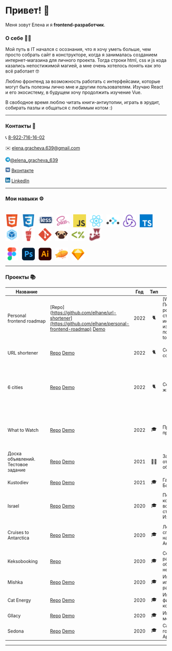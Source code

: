 <h1>Привет! 👋</h1>

Меня зовут Елена и я **frontend-разработчик**.

### О себе 👩‍💻

Мой путь в IT начался с осознания, что я хочу уметь больше, чем просто собрать сайт в конструкторе, когда я занималась созданием интернет-магазина для личного проекта. Тогда строки html, css и js кода казались непостижимой магией, а мне очень хотелось понять как это всё работает 🤓

Люблю фронтенд за возможность работать с интерфейсами, которые могут быть полезны лично мне и другим пользователям. Изучаю React и его экосистему, в будущем хочу продолжить изучение Vue.

В свободное время люблю читать книги-антиутопии, играть в эрудит, собирать пазлы и общаться с любимым котом :)

<hr />

### Контакты  💬
<p>📞 <a href='tel:89227161602'>8-922-716-16-02</a> </p>
<p>✉️ <a href='mailto:elena.gracheva.639@gmail.com'>elena.gracheva.639@gmail.com</a> </p>
<p><img src='img/icons/Telegram.svg' title='Telegram' alt='Telegram' width='15'><a href='https://t.me/elena_gracheva_639'>@elena_gracheva_639</a></p>
<p><img src='img/icons/VK.svg' title='VK' alt='VK' width='15'> <a href='https://vk.me/elhane'>Вконтакте</a></p>
<p><img src='img/icons/LinkedIn.svg' title='LinkedIn' alt='LinkedIn' width='15'> <a href='https://www.linkedin.com/in/elena-gracheva-b21917215'>LinkedIn</a></p>

<hr />

### Мои навыки ⚙️
<div>
    <br/>
    <img src='img/icons/HTML.svg' title='HTML' alt='HTML' width='40'>&nbsp;&nbsp;
    <img src='img/icons/CSS.svg' title='CSS' alt='CSS' width='40'>&nbsp;&nbsp;
    <img src='img/icons/Less.svg' title='Less' alt='Less' width='45'>&nbsp;&nbsp;
    <img src='img/icons/SASS.svg' title='SASS / SCSS' alt='SASS / SCSS' width='40'>&nbsp;&nbsp;
    <img src='img/icons/Javascript.svg' title='JavaScript' alt='JavaScript' width='40'>&nbsp;&nbsp;
    <img src='img/icons/React.svg' title='React' alt='React' width='40'>&nbsp;&nbsp;
    <img src='img/icons/React-Router.svg' title='React Router' alt='React Router' width='40'>&nbsp;&nbsp;
    <img src='img/icons/Redux.svg' title='Redux' alt='Redux' width='40'>&nbsp;&nbsp;
    <img src='img/icons/Typescript.svg' title='TypeScript' alt='TypeScript' width='40'>&nbsp;
    <img src='img/icons/Webpack.svg' title='Webpack' alt='Webpack' width='40'>&nbsp;&nbsp;
    <img src='img/icons/Gulp.svg' title='Gulp' alt='Gulp' width='40'>&nbsp;&nbsp;
    <img src='img/icons/Git.svg' title='Git' alt='Git' width='40'>&nbsp;&nbsp;
    <img src='img/icons/PUG.svg' title='PUG' alt='PUG' width='40'>&nbsp;&nbsp;
    <img src='img/icons/EJS.svg' title='EJS' alt='EJS' width='40'>&nbsp;&nbsp;
    <img src='img/icons/Jest.svg' title='Jest' alt='Jest' width='40'>&nbsp;&nbsp;
    <br/><br/>
    <img src='img/icons/Figma.svg' title='Figma' alt='Figma' width='40'>&nbsp;&nbsp;
    <img src='img/icons/Adobe_Photoshop_CC.svg' title='Photoshop' alt='Photoshop' width='40'>&nbsp;&nbsp;
    <img src='img/icons/Adobe_Illustrator_CC.svg' title='Illustrator' alt='Illustrator' width='40'>&nbsp;&nbsp;
    <img src='img/icons/Zeplin.svg' title='Zeplin' alt='Zeplin' width='40'>&nbsp;&nbsp;
    <img src='img/icons/Sketch.svg' title='Sketch' alt='Sketch' width='40'>
    <br />
</div>
<hr />

### Проекты 📚

| Название                            |                                                                                                                 | Год  | Тип                                                   | Описание                                                                                                                                   | Стек                                                        |
|-------------------------------------|:----------------------------------------------------------------------------------------------------------------|------|-------------------------------------------------------|--------------------------------------------------------------------------------------------------------------------------------------------|-------------------------------------------------------------|
| Personal frontend&nbsp;roadmap </br> | [Repo](https://github.com/elhane/url-shortener](https://github.com/elhane/personal-frontend-roadmap) [Demo](https://personal-frontend-roadmap.vercel.app/)           |  2022 | <div align='center' title='Pet project'>🐈</div>      | [Work In Progress] Пет-проект, личный роадмап (в планах: структурирование информации для изучения, статистика по поиску работы, todo list) | React, TypeScript                                     |
| URL shortener </br>                 | [Repo](https://github.com/elhane/url-shortener) [Demo](https://elhane.github.io/url-shortener)                  |  2022 | <div align='center' title='Pet project'>🐈</div>      | Сервис для сокращения ссылок                                                                                                               | React, Redux Toolkit, Axios                                 |
| 6 cities                            | [Repo](https://github.com/elhane/6-cities) [Demo](https://elhane.github.io/6-cities/)                           | 2022 | <div align='center' title='Pet project'>🐈</div>      | Сервис для поиска жилья                                                                                                                    | React, React-Router, Redux Toolkit, Typescript, Jest, Leaflet |
| What to Watch                       | [Repo](https://github.com/elhane/what-to-watch) [Demo](https://elhane.github.io/what-to-watch/)                 | 2022 | <div align='center' title='Training project'>🎓</div> | Приложение для просмотра фильмов                                                                                                           | React, React-Router, Redux Toolkit, Typescript, Axios       |
| Доска объявлений. Тестовое задание  | [Repo](https://github.com/elhane/guru-group) [Demo](https://test-guru-group.netlify.app/#/)                         | 2021 | <div align='center' title='Test project'>👩‍💻</div>  | Задача - загрузить и отривать список объявлений                                                                                            | Vue, SCSS                                               |
| Kustodiev                           | [Repo](https://github.com/elhane/kustodiev) [Demo](https://elhane.github.io/kustodiev/)                         | 2021 | <div align='center' title='Training project'>🎓</div> | Галерея картин Бориса Кустодиева                                                                                                           | Vue, SCSS, Nuxt                                             |
| Israel                              | [Repo](https://github.com/elhane/israel) [Demo](https://elhane.github.io/israel/)                               | 2020 | <div align='center' title='Training project'>🎓</div> | Посадочная страница компании, которая возит студентов на стажировки в Израиль.                                                             | HTML, SCSS, JavaScript ES5, Gulp, БЭМ                       |
| Cruises to Antarctica               | [Repo](https://github.com/elhane/cruises-to-antarctica) [Demo](https://elhane.github.io/cruises-to-antarctica/) | 2020 | <div align='center' title='Training project'>🎓</div> | Лендинг компании, специализирующейся на морских круизах в Антарктику.                                                                      | HTML, SCSS, JavaScript ES5, Gulp, БЭМ                       |
| Keksobooking                        | [Repo](https://github.com/elhane/283879-keksobooking-20)                                                        | 2020 | <div align='center' title='Training project'>🎓</div> | Сервис для размещения объявлений о сдаче недвижимости                                                                                      | HTML, CSS, JavaScript ES5                                   |
| Mishka                              | [Repo](https://github.com/elhane/mishka) [Demo](https://elhane.github.io/mishka/)                               | 2020 | <div align='center' title='Training project'>🎓</div> | Интернет-магазин игрушек ручной работы                                                                                                     | HTML, CSS, LESS, Gulp, БЭМ                                  |
| Cat Energy                          | [Repo](https://github.com/elhane/cat-energy) [Demo](https://elhane.github.io/cat-energy/)                       | 2020 | <div align='center' title='Training project'>🎓</div> | Интернет-магазин фитнес еды для котиков                                                                                                    | HTML, CSS, LESS, Gulp, БЭМ                                  |
| Gllacy                              | [Repo](https://github.com/elhane/gllacy) [Demo](https://elhane.github.io/gllacy/)                               | 2020 | <div align='center' title='Training project'>🎓</div> | Интернет-магазин мороженого                                                                                                                | HTML, CSS                                                   |
| Sedona                              | [Repo](https://github.com/elhane/sedona) [Demo](https://elhane.github.io/sedona/)                               | 2020 | <div align='center' title='Training project'>🎓</div> | Сайт туристического городка в штате Аризона                                                                                                | HTML, CSS                                                   |

<hr />

